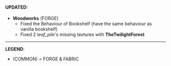 #### UPDATED:
- **Woodworks** (FORGE) 
  - Fixed the Behaviour of Bookshelf (have the same behaviour as vanilla bookshelf)
  - Fixed 2 _leaf_pile_'s missing textures with **TheTwilightForest**

---
**LEGEND**:
- (COMMON) = FORGE & FABRIC